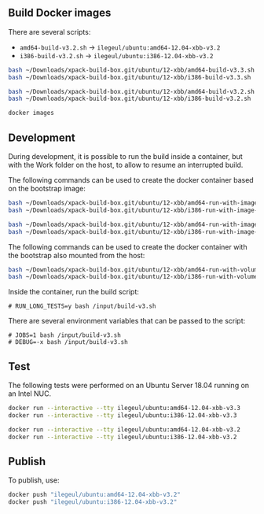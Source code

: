 
## Build Docker images

There are several scripts:

- `amd64-build-v3.2.sh` -> `ilegeul/ubuntu:amd64-12.04-xbb-v3.2`
- `i386-build-v3.2.sh` -> `ilegeul/ubuntu:i386-12.04-xbb-v3.2`

```sh
bash ~/Downloads/xpack-build-box.git/ubuntu/12-xbb/amd64-build-v3.3.sh
bash ~/Downloads/xpack-build-box.git/ubuntu/12-xbb/i386-build-v3.3.sh

bash ~/Downloads/xpack-build-box.git/ubuntu/12-xbb/amd64-build-v3.2.sh
bash ~/Downloads/xpack-build-box.git/ubuntu/12-xbb/i386-build-v3.2.sh

docker images
```

## Development

During development, it is possible to run the build inside a container,
but with the Work folder on the host, to allow to resume an interrupted
build.

The following commands can be used to create the docker container
based on the bootstrap image:

```sh
bash ~/Downloads/xpack-build-box.git/ubuntu/12-xbb/amd64-run-with-image-v3.3.sh
bash ~/Downloads/xpack-build-box.git/ubuntu/12-xbb/i386-run-with-image-v3.3.sh

bash ~/Downloads/xpack-build-box.git/ubuntu/12-xbb/amd64-run-with-image-v3.2.sh
bash ~/Downloads/xpack-build-box.git/ubuntu/12-xbb/i386-run-with-image-v3.2.sh
```

The following commands can be used to create the docker container
with the bootstrap also mounted from the host:

```sh
bash ~/Downloads/xpack-build-box.git/ubuntu/12-xbb/amd64-run-with-volume-v3.2.sh
bash ~/Downloads/xpack-build-box.git/ubuntu/12-xbb/i386-run-with-volume-v3.2.sh
```

Inside the container, run the build script:

```console
# RUN_LONG_TESTS=y bash /input/build-v3.sh
```

There are several environment variables that can be passed to the script:

```console
# JOBS=1 bash /input/build-v3.sh
# DEBUG=-x bash /input/build-v3.sh
```

## Test

The following tests were performed on an Ubuntu Server
18.04 running on an Intel NUC.

```sh
docker run --interactive --tty ilegeul/ubuntu:amd64-12.04-xbb-v3.3
docker run --interactive --tty ilegeul/ubuntu:i386-12.04-xbb-v3.3

docker run --interactive --tty ilegeul/ubuntu:amd64-12.04-xbb-v3.2
docker run --interactive --tty ilegeul/ubuntu:i386-12.04-xbb-v3.2
```

## Publish

To publish, use:

```sh
docker push "ilegeul/ubuntu:amd64-12.04-xbb-v3.2"
docker push "ilegeul/ubuntu:i386-12.04-xbb-v3.2"
```
